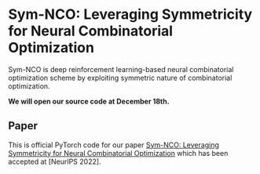 # Sym-NCO: Leveraging Symmetricity for Neural Combinatorial Optimization 

Sym-NCO is deep reinforcement learning-based neural combinatorial optimization scheme by exploiting symmetric nature of combinatorial optimization. 

**We will open our source code at December 18th.**


## Paper
This is official PyTorch code for our paper [Sym-NCO: Leveraging Symmetricity for Neural Combinatorial Optimization](https://openreview.net/forum?id=kHrE2vi5Rvs) which has been accepted at [NeurIPS 2022].
